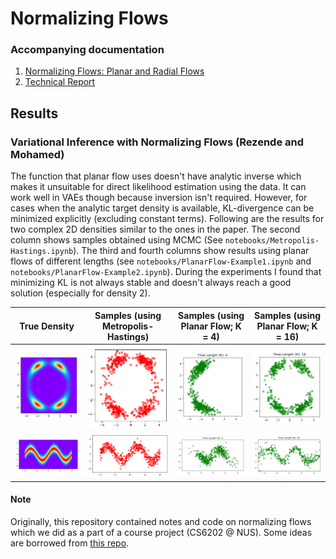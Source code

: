 # Normalizing Flows

### Accompanying documentation

1. [Normalizing Flows: Planar and Radial Flows](http://abdulfatir.com/Normalizing-Flows-Part-1/)
2. [Technical Report](https://github.com/abdulfatir/normalizing-flows/raw/master/report/report.pdf)

## Results

### Variational Inference with Normalizing Flows (Rezende and Mohamed)

The function that planar flow uses doesn't have analytic inverse which makes it unsuitable for direct likelihood estimation using the data. It can work well in VAEs though because inversion isn't required. However, for cases when the analytic target density is available, KL-divergence can be minimized explicitly (excluding constant terms). Following are the results for two complex 2D densities similar to the ones in the paper. The second column shows samples obtained using MCMC (See `notebooks/Metropolis-Hastings.ipynb`). The third and fourth columns show results using planar flows of different lengths (see `notebooks/PlanarFlow-Example1.ipynb` and `notebooks/PlanarFlow-Example2.ipynb`). During the experiments I found that minimizing KL is not always stable and doesn't always reach a good solution (especially for density 2). 

| True Density | Samples (using Metropolis-Hastings) | Samples (using Planar Flow; K = 4) | Samples (using Planar Flow; K = 16) |
:-------------------------:|:-------------------------:|:-------------------------:|:-------------------------:
![](report/imgs/example1-density.png) |  ![](report/imgs/example1-samples.png) |  ![](report/imgs/example1-k4.png) |  ![](report/imgs/example1-k16.png)
![](report/imgs/example2-density.png) |  ![](report/imgs/example2-samples.png) |  ![](report/imgs/example2-k4.png) |  ![](report/imgs/example2-k16.png)

#### Note

Originally, this repository contained notes and code on normalizing flows which we did as a part of a course project (CS6202 @ NUS). Some ideas are borrowed from [this repo](https://github.com/ex4sperans/variational-inference-with-normalizing-flows).


